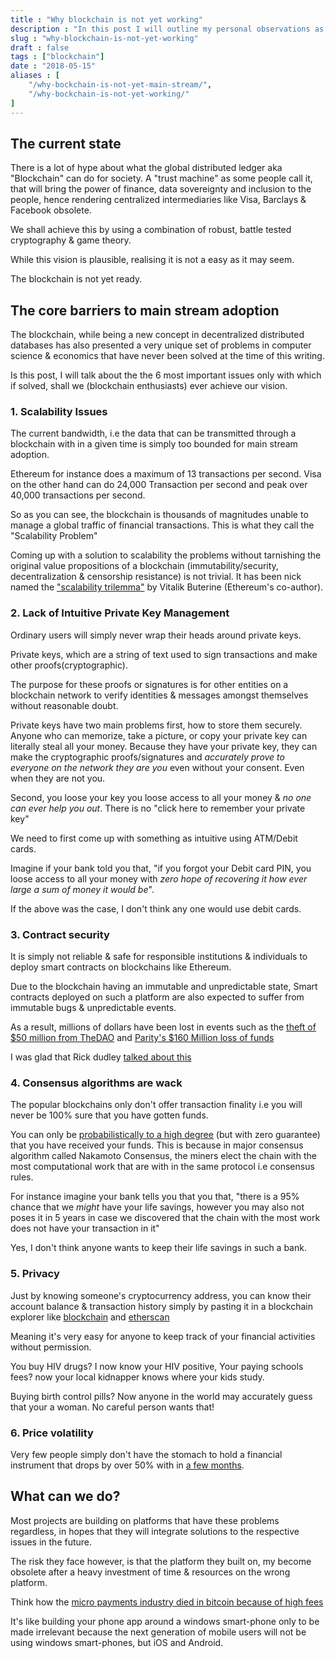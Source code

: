 ```yaml
---
title : "Why blockchain is not yet working"
description : "In this post I will outline my personal observations as to why blockchain based applications are (should) not adopted by the mainstream."
slug : "why-blockchain-is-not-yet-working"
draft : false
tags : ["blockchain"]
date : "2018-05-15"
aliases : [
    "/why-bockchain-is-not-yet-main-stream/",
    "/why-bockchain-is-not-yet-working/"
]
---
```


## The current state

There is a lot of hype about what the global distributed ledger aka "Blockchain" can do for society.
A "trust machine" as some people call it, that will bring the power of finance, data sovereignty and inclusion to the people,
hence rendering  centralized intermediaries like Visa, Barclays & Facebook obsolete. 

We shall achieve this by using  a combination of robust, battle tested cryptography & game theory.

While  this vision is plausible, realising it is not a easy as it may seem.

The blockchain is not yet ready.

## The core barriers to main stream adoption

The blockchain, while being a new concept in decentralized distributed databases has also presented a very unique set of problems in computer science & economics that have never been solved at the time of this writing. 

Is this post, I will talk about the the 6 most important issues only with which if solved, shall we (blockchain enthusiasts) ever achieve our vision.

### 1. Scalability Issues

The current bandwidth, i.e the data that can be transmitted through a blockchain with in a given time is simply too bounded for main stream adoption.

Ethereum for instance does a maximum of 13 transactions per second.  Visa on the other hand can do 24,000 Transaction per second and peak over 40,000 transactions per second.

So as you can see, the blockchain is thousands of magnitudes unable to manage a global traffic of financial transactions.
This is what they call the "Scalability Problem"

Coming up with a solution to scalability the problems without tarnishing the original value propositions of a blockchain (immutability/security, decentralization & censorship resistance) is not trivial. It has been nick named the ["scalability trilemma"](https://github.com/ethereum/wiki/wiki/Sharding-FAQ#this-sounds-like-theres-some-kind-of-scalability-trilemma-at-play-what-is-this-trilemma-and-can-we-break-through-it) by Vitalik Buterine (Ethereum's co-author).

### 2. Lack of Intuitive Private Key Management

Ordinary users will simply never wrap their heads around private keys.

Private keys, which are a string of text  used to sign transactions and make other proofs(cryptographic).

The purpose for these proofs or signatures is for other entities on a blockchain network to verify  identities & messages amongst themselves without reasonable doubt.

Private keys have two main problems first, how to store them securely.  
Anyone who can memorize, take a picture, or copy  your private key can literally steal all your money. 
Because they have your private key, they can make the cryptographic proofs/signatures and *accurately prove to everyone on the network they are you* even without your consent. Even when they are not you.

Second, you loose your key you loose access to all your money & *no one can ever help you out*.
There is no "click here to remember your private key"


We need to first come up with something as intuitive using ATM/Debit cards.

Imagine if your bank told you that, "if you forgot your Debit card PIN, you loose access to all your money with *zero hope of recovering it how ever large a sum of money it would be*".

If the above was the case, I don't think any one would use debit cards. 

### 3. Contract security

It is simply not reliable & safe for responsible institutions & individuals to deploy smart contracts on blockchains like Ethereum.

Due to the blockchain having an immutable and unpredictable state, Smart contracts deployed on such a platform are also expected to suffer from immutable bugs & unpredictable events.

As a result, millions of dollars have been lost in events such as the [theft of $50 million from TheDAO](https://www.bloomberg.com/features/2017-the-ether-thief/) and  [ Parity's $160 Million loss of funds](https://www.coindesk.com/startup-lost-160-million-still-wants-shake-ethereum/) 

I was glad that Rick dudley [talked about this](https://youtu.be/1AGHAuWz_4U?t=986) 

### 4. Consensus algorithms are wack

The popular blockchains only don't offer transaction finality i.e you will never be 100% sure that you have gotten funds.

You can only be [probabilistically to a high degree](https://ethereum.stackexchange.com/questions/319/what-number-of-confirmations-is-considered-secure-in-ethereum) (but with zero guarantee) that you have received your funds. 
This is because in major consensus algorithm called Nakamoto Consensus, the miners elect the  chain with the most computational work that are with in the same protocol i.e consensus rules.

For instance imagine  your bank tells you that you that, "there is a 95% chance that we *might* have your life savings, however you may also not poses it in 5 years in case we discovered that the chain with the most work does not have your transaction in it"

Yes, I don't think anyone wants to keep their life savings in such a bank.


### 5. Privacy

Just by knowing someone's cryptocurrency address, you can know their account balance & transaction history simply by pasting it in a blockchain explorer like [blockchain](https://blockchain.info) and [etherscan](https://etherscan.io)

Meaning it's very easy for anyone to keep track of your financial activities without permission.

You buy HIV drugs? I now know your HIV positive, Your paying schools fees? now your local kidnapper knows where your kids study.

Buying birth control pills? Now anyone in the world may accurately guess that your a woman.
No careful person wants that!

### 6. Price volatility

Very few people simply don't have  the stomach to hold a financial instrument that drops by over 50% with in [a few months](https://www.cnbc.com/2017/12/26/bitcoin-price-in-2018-could-hit-60000-but-another-crash-is-coming.html).

## What can we do?

Most projects are building on platforms that have these problems regardless, in hopes that they will integrate solutions to  the respective issues in the future.

The risk they face however, is that the platform they built on, my become obsolete after a heavy investment of time & resources on the wrong platform.

Think how the [micro payments industry died in bitcoin because of high fees](https://bitcoinmagazine.com/articles/bitcoin-now-useless-micropayments-solutions-are-coming1/)

It's like building your phone app around a windows smart-phone only to be made irrelevant because the next generation of mobile users will not be using windows smart-phones, but iOS and Android.